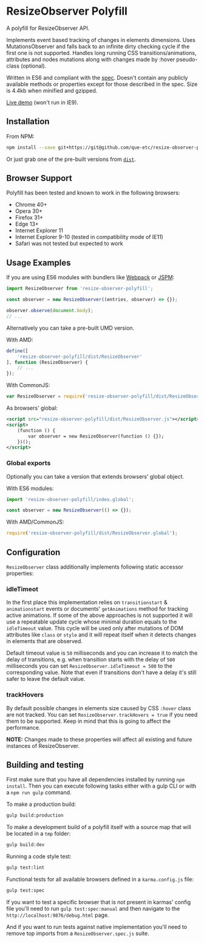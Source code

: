ResizeObserver Polyfill
=============

A polyfill for ResizeObserver API.

Implements event based tracking of changes in elements dimensions. Uses MutationsObserver and falls back to an infinite dirty checking cycle if the first one is not supported. Handles long running CSS transitions/animations, attributes and nodes mutations along with changes made by :hover pseudo-class (optional).

Written in ES6 and compliant with the [spec](http://rawgit.com/WICG/ResizeObserver/master/index.html). Doesn't contain any publicly available methods or properties except for those described in the spec. Size is 4.4kb when minified and gzipped.

[Live demo](http://que-etc.github.io/resize-observer-polyfill) (won't run in IE9).

## Installation

From NPM:

```sh
npm install --save git+https://git@github.com/que-etc/resize-observer-polyfill.git
```

Or just grab one of the pre-built versions from [`dist`](https://github.com/que-etc/resize-observer-polyfill/tree/master/dist).

## Browser Support

Polyfill has been tested and known to work in the following browsers:

* Chrome 40+
* Opera 30+
* Firefox 31+
* Edge 13+
* Internet Explorer 11
* Internet Explorer 9-10 (tested in compatibility mode of IE11)
* Safari was not tested but expected to work

## Usage Examples

If you are using ES6 modules with bundlers like [Webpack](https://webpack.github.io/) or [JSPM](http://jspm.io/):

```javascript
import ResizeObserver from 'resize-observer-polyfill';

const observer = new ResizeObserver((entries, observer) => {});

observer.observe(document.body);
// ...
```

Alternatively you can take a pre-built UMD version.

With AMD:

```javascript
define([
    'resize-observer-polyfill/dist/ResizeObserver'
], function (ResizeObserver) {
    // ...
});
```

With CommonJS:

```javascript
var ResizeObserver = require('resize-observer-polyfill/dist/ResizeObserver');
```

As browsers' global:

```xml
<script src="resize-observer-polyfill/dist/ResizeObserver.js"></script>
<script>
    (function () {
        var observer = new ResizeObserver(function () {});
    })();
</script>
```
### Global exports

Optionally you can take a version that extends browsers' global object.

With ES6 modules:

```javascript
import 'resize-observer-polyfill/index.global';

const observer = new ResizeObserver(() => {});
```

With AMD/CommonJS:

```javascript
require('resize-observer-polyfill/dist/ResizeObserver.global');
```

## Configuration

`ResizeObserver` class additionally implements following static accessor properties:

### idleTimeot

In the first place this implementation relies on `transitionstart` & `animationstart` events or documents' `getAnimations` method for tracking active animations. If some of the above approaches is not supported it will use a repeatable update cycle whose minimal duration equals to the `idleTimeout` value. This cycle will be used only after mutations of DOM attributes like `class` or `style` and it will repeat itself when it detects changes in elements that are observed.

Default timeout value is `50` milliseconds and you can increase it to match the delay of transitions, e.g. when transition starts with the delay of `500` milliseconds you can set `ResizeObserver.idleTimeout = 500` to the corresponding value.
Note that even if transitions don't have a delay it's still safer to leave the default value.

### trackHovers

By default possible changes in elements size caused by CSS `:hover` class are not tracked. You can set `ResizeObserver.trackHovers = true` if you need them to be supported. Keep in mind that this is going to affect the performance.

**NOTE:** Changes made to these properties will affect all existing and future instances of ResizeObserver.

## Building and testing

First make sure that you have all dependencies installed by running `npm install`. Then you can execute following tasks either with a gulp CLI or with a `npm run gulp` command.

To make a production build:

```sh
gulp build:production
```

To make a development build of a polyfill itself
with a source map that will be located in a `tmp` folder:

```sh
gulp build:dev
```

Running a code style test:
```sh
gulp test:lint
```

Functional tests for all available browsers
defined in a `karma.config.js` file:

```sh
gulp test:spec
```

If you want to test a specific browser that is not present in karmas' config file you'll need
to run `gulp test:spec:manual` and then navigate to the `http://localhost:9876/debug.html` page.

And if you want to run tests against native implementation you'll need to remove top imports from a `ResizeObserver.spec.js` suite.

